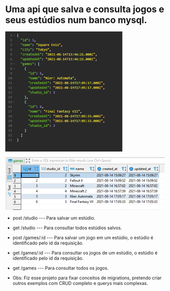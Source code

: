 # Uma api que salva e consulta jogos e seus estúdios num banco mysql.

![Alt text](img/api-games-01.PNG?raw=true)

![Alt text](img/api-games-02.PNG?raw=true)

 * post /studio --- Para salvar um estúdio. 
 * get /studio --- Para consultar todos estúdios salvos.
 * post /games/:id --- Para salvar um jogo em um estúdio, o estúdio é identificado pelo id da requisição.
 * get /games/:id --- Para consultar os jogos de um estúdio, o estúdio é identificado pelo id da requisição.
 * get /games --- Para consultar todos os jogos.

* Obs: Fiz esse projeto para fixar conceitos de migrations, pretendo criar outros exemplos com CRUD completo e querys mais complexas.
